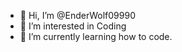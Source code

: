 - 👋 Hi, I’m @EnderWolf09990
- 👀 I’m interested in Coding
- 🌱 I’m currently learning how to code.

<!---
EnderWolf09990/EnderWolf09990 is a ✨ special ✨ repository because its `README.md` (this file) appears on your GitHub profile.
You can click the Preview link to take a look at your changes.
--->

